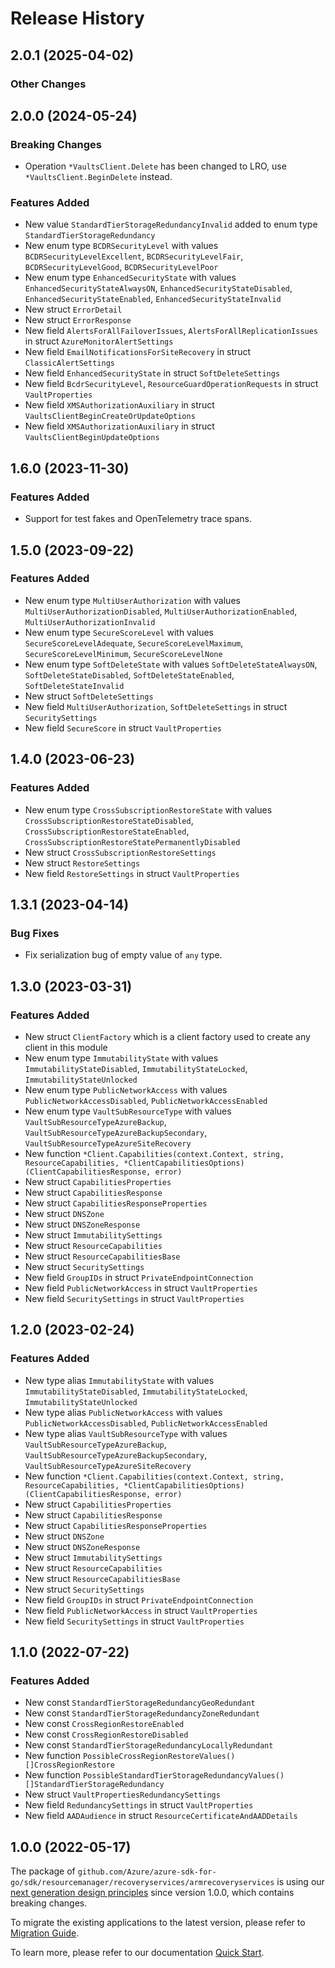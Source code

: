 # Release History

## 2.0.1 (2025-04-02)
### Other Changes


## 2.0.0 (2024-05-24)
### Breaking Changes

- Operation `*VaultsClient.Delete` has been changed to LRO, use `*VaultsClient.BeginDelete` instead.

### Features Added

- New value `StandardTierStorageRedundancyInvalid` added to enum type `StandardTierStorageRedundancy`
- New enum type `BCDRSecurityLevel` with values `BCDRSecurityLevelExcellent`, `BCDRSecurityLevelFair`, `BCDRSecurityLevelGood`, `BCDRSecurityLevelPoor`
- New enum type `EnhancedSecurityState` with values `EnhancedSecurityStateAlwaysON`, `EnhancedSecurityStateDisabled`, `EnhancedSecurityStateEnabled`, `EnhancedSecurityStateInvalid`
- New struct `ErrorDetail`
- New struct `ErrorResponse`
- New field `AlertsForAllFailoverIssues`, `AlertsForAllReplicationIssues` in struct `AzureMonitorAlertSettings`
- New field `EmailNotificationsForSiteRecovery` in struct `ClassicAlertSettings`
- New field `EnhancedSecurityState` in struct `SoftDeleteSettings`
- New field `BcdrSecurityLevel`, `ResourceGuardOperationRequests` in struct `VaultProperties`
- New field `XMSAuthorizationAuxiliary` in struct `VaultsClientBeginCreateOrUpdateOptions`
- New field `XMSAuthorizationAuxiliary` in struct `VaultsClientBeginUpdateOptions`


## 1.6.0 (2023-11-30)
### Features Added

- Support for test fakes and OpenTelemetry trace spans.


## 1.5.0 (2023-09-22)
### Features Added

- New enum type `MultiUserAuthorization` with values `MultiUserAuthorizationDisabled`, `MultiUserAuthorizationEnabled`, `MultiUserAuthorizationInvalid`
- New enum type `SecureScoreLevel` with values `SecureScoreLevelAdequate`, `SecureScoreLevelMaximum`, `SecureScoreLevelMinimum`, `SecureScoreLevelNone`
- New enum type `SoftDeleteState` with values `SoftDeleteStateAlwaysON`, `SoftDeleteStateDisabled`, `SoftDeleteStateEnabled`, `SoftDeleteStateInvalid`
- New struct `SoftDeleteSettings`
- New field `MultiUserAuthorization`, `SoftDeleteSettings` in struct `SecuritySettings`
- New field `SecureScore` in struct `VaultProperties`


## 1.4.0 (2023-06-23)
### Features Added

- New enum type `CrossSubscriptionRestoreState` with values `CrossSubscriptionRestoreStateDisabled`, `CrossSubscriptionRestoreStateEnabled`, `CrossSubscriptionRestoreStatePermanentlyDisabled`
- New struct `CrossSubscriptionRestoreSettings`
- New struct `RestoreSettings`
- New field `RestoreSettings` in struct `VaultProperties`


## 1.3.1 (2023-04-14)
### Bug Fixes

- Fix serialization bug of empty value of `any` type.


## 1.3.0 (2023-03-31)
### Features Added

- New struct `ClientFactory` which is a client factory used to create any client in this module
- New enum type `ImmutabilityState` with values `ImmutabilityStateDisabled`, `ImmutabilityStateLocked`, `ImmutabilityStateUnlocked`
- New enum type `PublicNetworkAccess` with values `PublicNetworkAccessDisabled`, `PublicNetworkAccessEnabled`
- New enum type `VaultSubResourceType` with values `VaultSubResourceTypeAzureBackup`, `VaultSubResourceTypeAzureBackupSecondary`, `VaultSubResourceTypeAzureSiteRecovery`
- New function `*Client.Capabilities(context.Context, string, ResourceCapabilities, *ClientCapabilitiesOptions) (ClientCapabilitiesResponse, error)`
- New struct `CapabilitiesProperties`
- New struct `CapabilitiesResponse`
- New struct `CapabilitiesResponseProperties`
- New struct `DNSZone`
- New struct `DNSZoneResponse`
- New struct `ImmutabilitySettings`
- New struct `ResourceCapabilities`
- New struct `ResourceCapabilitiesBase`
- New struct `SecuritySettings`
- New field `GroupIDs` in struct `PrivateEndpointConnection`
- New field `PublicNetworkAccess` in struct `VaultProperties`
- New field `SecuritySettings` in struct `VaultProperties`


## 1.2.0 (2023-02-24)
### Features Added

- New type alias `ImmutabilityState` with values `ImmutabilityStateDisabled`, `ImmutabilityStateLocked`, `ImmutabilityStateUnlocked`
- New type alias `PublicNetworkAccess` with values `PublicNetworkAccessDisabled`, `PublicNetworkAccessEnabled`
- New type alias `VaultSubResourceType` with values `VaultSubResourceTypeAzureBackup`, `VaultSubResourceTypeAzureBackupSecondary`, `VaultSubResourceTypeAzureSiteRecovery`
- New function `*Client.Capabilities(context.Context, string, ResourceCapabilities, *ClientCapabilitiesOptions) (ClientCapabilitiesResponse, error)`
- New struct `CapabilitiesProperties`
- New struct `CapabilitiesResponse`
- New struct `CapabilitiesResponseProperties`
- New struct `DNSZone`
- New struct `DNSZoneResponse`
- New struct `ImmutabilitySettings`
- New struct `ResourceCapabilities`
- New struct `ResourceCapabilitiesBase`
- New struct `SecuritySettings`
- New field `GroupIDs` in struct `PrivateEndpointConnection`
- New field `PublicNetworkAccess` in struct `VaultProperties`
- New field `SecuritySettings` in struct `VaultProperties`


## 1.1.0 (2022-07-22)
### Features Added

- New const `StandardTierStorageRedundancyGeoRedundant`
- New const `StandardTierStorageRedundancyZoneRedundant`
- New const `CrossRegionRestoreEnabled`
- New const `CrossRegionRestoreDisabled`
- New const `StandardTierStorageRedundancyLocallyRedundant`
- New function `PossibleCrossRegionRestoreValues() []CrossRegionRestore`
- New function `PossibleStandardTierStorageRedundancyValues() []StandardTierStorageRedundancy`
- New struct `VaultPropertiesRedundancySettings`
- New field `RedundancySettings` in struct `VaultProperties`
- New field `AADAudience` in struct `ResourceCertificateAndAADDetails`


## 1.0.0 (2022-05-17)

The package of `github.com/Azure/azure-sdk-for-go/sdk/resourcemanager/recoveryservices/armrecoveryservices` is using our [next generation design principles](https://azure.github.io/azure-sdk/general_introduction.html) since version 1.0.0, which contains breaking changes.

To migrate the existing applications to the latest version, please refer to [Migration Guide](https://aka.ms/azsdk/go/mgmt/migration).

To learn more, please refer to our documentation [Quick Start](https://aka.ms/azsdk/go/mgmt).